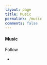 ```yaml
---
layout: page
title: Music
permalink: /music
comments: false
---
```


<div class="row justify-content-between">
<div class="col-md-8 pr-5">

<h4>Music</h4>
</div>

<div class="col-md-4">

<div class="share sticky-top sticky-top-80">

<!-- <h4> Follow us on <a aria-label="Follow link to Instagram" target="_blank" href="https://www.instagram.com/notesmachine/" onclick="window.open(this.href, 'width=550,height=435');return false;">
   <i class="fab fa-instagram"></i>
</a>
</h4> -->
   <p>Follow</p>
   <ul>
   <li class="ml-1 mr-1">
   <a aria-label="Follow link to Instagram" target="_blank" href="https://www.instagram.com/notesmachine/" onclick="window.open(this.href, 'width=550,height=435');return false;">
   <i class="fab fa-instagram"></i>
   </a>
   </li>
</ul>
</div>
</div>
</div>

